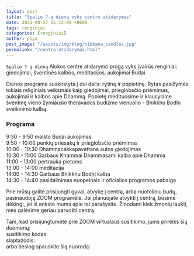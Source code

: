 ```yaml
---
layout: post
title: "Spalio ?-ą dieną vyks centro atidarymas"
date: 2021-08-27 15:12:09 +0600
tags: renginiai
categories: [renginiai]
author: piya
post_image: "/assets/img/blog/nibbana_candles.jpg"
permalink: "/centro-atidarymas.html"
---
```

`Spalio ?-ą dieną` Alokos centre atidarymo progą vyks įvairūs renginiai: giedojimai, šventinės kalbos, meditacijos, aukojimai Budai. 

Dienos programa suskirstyta į dvi dalis: rytinę ir popietinę. Rytas pasižymės tokiais religiniais veiksmais kaip giedojimai, prieglobsčio priėmimas, aukojimai ir kalbos apie Dhammą. Popietę medituosime ir klausysime šventinę vieno žymiausio theravados budizmo vienuolio - Bhikkhu Bodhi sveikinimo kalbą.

### Programa
9:30 - 9:50 maisto Budai aukojimas\
9:50 - 10:00 penkių priesakų ir prieglobsčio priėmimas\
10:00 - 10:30 Dhammacakkapavattana sutos giedojimas\
10:30 - 11:00 Garbaus Khammai Dhammasami kalba apie Dhamma\
11:00 - 13:00 pertrauka pietums\
13:00 - 14:00 meditacija\
14:00 - 14:30 Garbaus Bhikkhu Bodhi kalba\
14:30 - 14:40 pasidalinimas nuopelnais ir oficialios programos pabaiga

Prie mūsų galite prisijungti gyvai, atvykę į centrą, arba nuotoliniu budų, pasinaudoję ZOOM programėle. Jei planuojate atvykti į centrą, būsime dėkingi, jei iš anksto mums apie tai parašysite. Žinodami kiek žmonių laukti, mes galėsime geriau paruošti centrą. 

Tam, kad prisijungtumėte prie ZOOM virtualaus susitikimo, jums prireiks šių duomenų:\
susitikimo kodas:\
slaptažodis:\
arba tiesiog spauskite šią nuorodą: 

